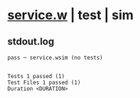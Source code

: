# [service.w](../../../../../examples/tests/valid/service.w) | test | sim

## stdout.log
```log
pass ─ service.wsim (no tests)
 
 
Tests 1 passed (1)
Test Files 1 passed (1)
Duration <DURATION>
```

